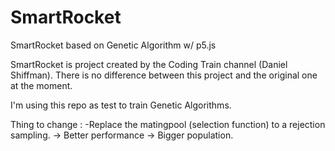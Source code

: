 # SmartRocket
SmartRocket based on Genetic Algorithm w/ p5.js

SmartRocket is project created by the Coding Train channel (Daniel Shiffman).
There is no difference between this project and the original one at the moment.

I'm using this repo as test to train Genetic Algorithms.

Thing to change :
-Replace the matingpool (selection function) to a rejection sampling. -> Better performance ->  Bigger population.
